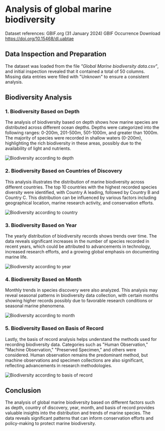 <h1> Analysis of global marine biodiversity </h1>
<p>Dataset references: GBIF.org (31 January 2024) GBIF Occurrence Download <a href="https://doi.org/10.15468/dl.uabtae">https://doi.org/10.15468/dl.uabtae</a></p>
<h2>Data Inspection and Preparation</h2>
<p>The dataset was loaded from the file <em>"Global Marine biodiversity data.csv"</em>, and initial inspection revealed that it contained a total of 50 columns. Missing data entries were filled with "Unknown" to ensure a consistent analysis.</p>
<h2>Biodiversity Analysis</h2>
<h3>1. Biodiversity Based on Depth</h3>
<p>The analysis of biodiversity based on depth shows how marine species are distributed across different ocean depths. Depths were categorized into the following ranges: 0-200m, 201-500m, 501-1000m, and greater than 1000m. The majority of species were recorded in shallow waters (0-200m), highlighting the rich biodiversity in these areas, possibly due to the availability of light and nutrients.</p>
<div class="graph-container">
    <img src="depth_biodiversity.png" alt="Biodiversity according to depth">
</div>
<h3>2. Biodiversity Based on Countries of Discovery</h3>
<p>This analysis illustrates the distribution of marine biodiversity across different countries. The top 10 countries with the highest recorded species diversity were identified, with Country A leading, followed by Country B and Country C. This distribution can be influenced by various factors including geographical location, marine research activity, and conservation efforts.</p>
<div class="graph-container">
    <img src="country_biodiversity.png" alt="Biodiversity according to country">
</div>
<h3>3. Biodiversity Based on Year</h3>
<p>The yearly distribution of biodiversity records shows trends over time. The data reveals significant increases in the number of species recorded in recent years, which could be attributed to advancements in technology, increased research efforts, and a growing global emphasis on documenting marine life.</p>
<div class="graph-container">
    <img src="year_biodiversity.png" alt="Biodiversity according to year">
</div>
<h3>4. Biodiversity Based on Month</h3>
<p>Monthly trends in species discovery were also analyzed. This analysis may reveal seasonal patterns in biodiversity data collection, with certain months showing higher records possibly due to favorable research conditions or seasonal marine phenomena.</p>
<div class="graph-container">
    <img src="month_biodiversity.png" alt="Biodiversity according to month">
</div>
<h3>5. Biodiversity Based on Basis of Record</h3>
<p>Lastly, the basis of record analysis helps understand the methods used for recording biodiversity data. Categories such as "Human Observation," "Machine Observation," "Preserved Specimen," and others were considered. Human observation remains the predominant method, but machine observations and specimen collections are also significant, reflecting advancements in research methodologies.</p>
<div class="graph-container">
    <img src="basis_record_biodiversity.png" alt="Biodiversity according to basis of record">
</div>
<h2>Conclusion</h2>
<div class="conclusion">
    <p>The analysis of global marine biodiversity based on different factors such as depth, country of discovery, year, month, and basis of record provides valuable insights into the distribution and trends of marine species. The data reveals significant patterns that can inform conservation efforts and policy-making to protect marine biodiversity.</p>
</div>

